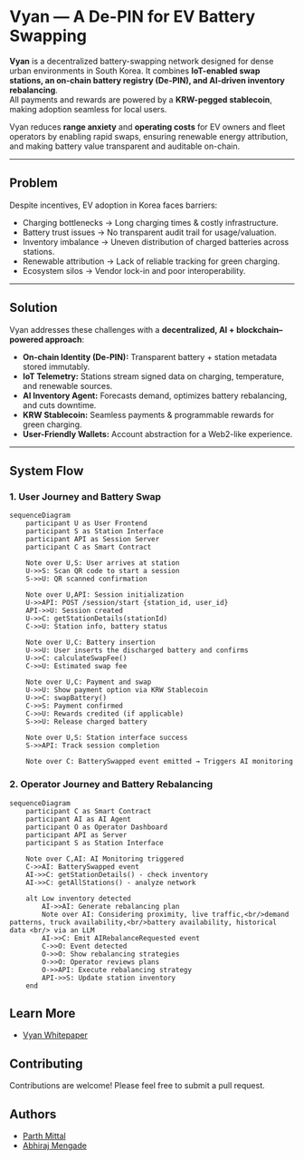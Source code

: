 # Vyan — A De-PIN for EV Battery Swapping

**Vyan** is a decentralized battery-swapping network designed for dense urban environments in South Korea. It combines **IoT-enabled swap stations, an on-chain battery registry (De-PIN), and AI-driven inventory rebalancing**.  
All payments and rewards are powered by a **KRW-pegged stablecoin**, making adoption seamless for local users.  

Vyan reduces **range anxiety** and **operating costs** for EV owners and fleet operators by enabling rapid swaps, ensuring renewable energy attribution, and making battery value transparent and auditable on-chain.  

---

## Problem
Despite incentives, EV adoption in Korea faces barriers:
- Charging bottlenecks → Long charging times & costly infrastructure.  
- Battery trust issues → No transparent audit trail for usage/valuation.  
- Inventory imbalance → Uneven distribution of charged batteries across stations.  
- Renewable attribution → Lack of reliable tracking for green charging.  
- Ecosystem silos → Vendor lock-in and poor interoperability.  

---

## Solution
Vyan addresses these challenges with a **decentralized, AI + blockchain–powered approach**:

- **On-chain Identity (De-PIN):** Transparent battery + station metadata stored immutably.  
- **IoT Telemetry:** Stations stream signed data on charging, temperature, and renewable sources.  
- **AI Inventory Agent:** Forecasts demand, optimizes battery rebalancing, and cuts downtime.  
- **KRW Stablecoin:** Seamless payments & programmable rewards for green charging.  
- **User-Friendly Wallets:** Account abstraction for a Web2-like experience.  

---

## System Flow

### 1. User Journey and Battery Swap
```mermaid
sequenceDiagram
    participant U as User Frontend
    participant S as Station Interface
    participant API as Session Server
    participant C as Smart Contract
    
    Note over U,S: User arrives at station
    U->>S: Scan QR code to start a session
    S->>U: QR scanned confirmation
    
    Note over U,API: Session initialization
    U->>API: POST /session/start {station_id, user_id}
    API->>U: Session created
    U->>C: getStationDetails(stationId)
    C->>U: Station info, battery status
    
    Note over U,C: Battery insertion
    U->>U: User inserts the discharged battery and confirms
    U->>C: calculateSwapFee()
    C->>U: Estimated swap fee
    
    Note over U,C: Payment and swap
    U->>U: Show payment option via KRW Stablecoin
    U->>C: swapBattery() 
    C->>S: Payment confirmed
    C->>U: Rewards credited (if applicable)
    S->>U: Release charged battery
    
    Note over U,S: Station interface success
    S->>API: Track session completion
    
    Note over C: BatterySwapped event emitted → Triggers AI monitoring
```

### 2. Operator Journey and Battery Rebalancing

```mermaid
sequenceDiagram
    participant C as Smart Contract
    participant AI as AI Agent
    participant O as Operator Dashboard
    participant API as Server
    participant S as Station Interface
    
    Note over C,AI: AI Monitoring triggered
    C->>AI: BatterySwapped event
    AI->>C: getStationDetails() - check inventory
    AI->>C: getAllStations() - analyze network
    
    alt Low inventory detected
        AI->>AI: Generate rebalancing plan
        Note over AI: Considering proximity, live traffic,<br/>demand patterns, truck availability,<br/>battery availability, historical data <br/> via an LLM
        AI->>C: Emit AIRebalanceRequested event
        C->>O: Event detected
        O->>O: Show rebalancing strategies
        O->>O: Operator reviews plans
        O->>API: Execute rebalancing strategy
        API->>S: Update station inventory
    end
```

## Learn More

- [Vyan Whitepaper](Vyan_Whitepaper.pdf)

## Contributing

Contributions are welcome! Please feel free to submit a pull request.

## Authors

- [Parth Mittal](https://github.com/mittal-parth)
- [Abhiraj Mengade](https://github.com/abhiraj-mengade)